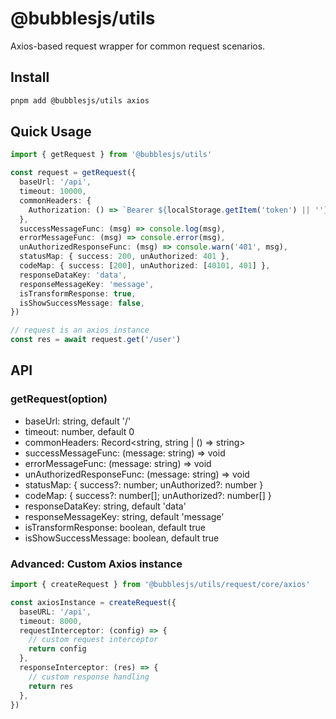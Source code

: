 # @bubblesjs/utils

Axios-based request wrapper for common request scenarios.

## Install

```bash
pnpm add @bubblesjs/utils axios
```

## Quick Usage

```ts
import { getRequest } from '@bubblesjs/utils'

const request = getRequest({
  baseUrl: '/api',
  timeout: 10000,
  commonHeaders: {
    Authorization: () => `Bearer ${localStorage.getItem('token') || ''}`,
  },
  successMessageFunc: (msg) => console.log(msg),
  errorMessageFunc: (msg) => console.error(msg),
  unAuthorizedResponseFunc: (msg) => console.warn('401', msg),
  statusMap: { success: 200, unAuthorized: 401 },
  codeMap: { success: [200], unAuthorized: [40101, 401] },
  responseDataKey: 'data',
  responseMessageKey: 'message',
  isTransformResponse: true,
  isShowSuccessMessage: false,
})

// request is an axios instance
const res = await request.get('/user')
```

## API

### getRequest(option)

- baseUrl: string, default '/'
- timeout: number, default 0
- commonHeaders: Record<string, string | () => string>
- successMessageFunc: (message: string) => void
- errorMessageFunc: (message: string) => void
- unAuthorizedResponseFunc: (message: string) => void
- statusMap: { success?: number; unAuthorized?: number }
- codeMap: { success?: number[]; unAuthorized?: number[] }
- responseDataKey: string, default 'data'
- responseMessageKey: string, default 'message'
- isTransformResponse: boolean, default true
- isShowSuccessMessage: boolean, default true

### Advanced: Custom Axios instance

```ts
import { createRequest } from '@bubblesjs/utils/request/core/axios'

const axiosInstance = createRequest({
  baseURL: '/api',
  timeout: 8000,
  requestInterceptor: (config) => {
    // custom request interceptor
    return config
  },
  responseInterceptor: (res) => {
    // custom response handling
    return res
  },
})
```
